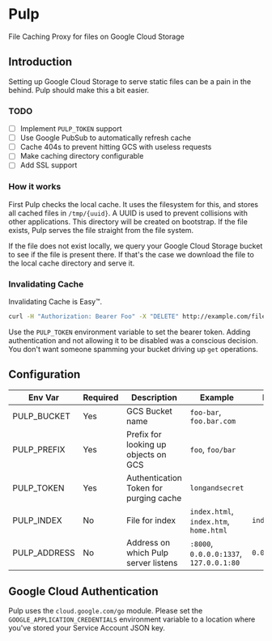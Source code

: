 # Pulp

File Caching Proxy for files on Google Cloud Storage

## Introduction

Setting up Google Cloud Storage to serve static files can be a pain in the behind. Pulp should make this a bit easier.

### TODO
- [ ] Implement `PULP_TOKEN` support
- [ ] Use Google PubSub to automatically refresh cache
- [ ] Cache 404s to prevent hitting GCS with useless requests
- [ ] Make caching directory configurable
- [ ] Add SSL support

### How it works

First Pulp checks the local cache. It uses the filesystem for this, and stores all cached files in `/tmp/{uuid}`. 
A UUID is used to prevent collisions with other applications.
This directory will be created on bootstrap.
If the file exists, Pulp serves the file straight from the file system.

If the file does not exist locally, we query your Google Cloud Storage bucket to see if the file is present there. 
If that's the case we download the file to the local cache directory and serve it. 

### Invalidating Cache
Invalidating Cache is Easy™. 

```bash
curl -H "Authorization: Bearer Foo" -X "DELETE" http://example.com/file.png
```

Use the `PULP_TOKEN` environment variable to set the bearer token.
Adding authentication and not allowing it to be disabled was a conscious decision.
You don't want someone spamming your bucket driving up `get` operations.

## Configuration

| Env Var | Required | Description | Example | Default |
| - | - | - | - | - |
| PULP_BUCKET | Yes | GCS Bucket name | `foo-bar`, `foo.bar.com` | |
| PULP_PREFIX | Yes | Prefix for looking up objects on GCS | `foo`, `foo/bar` | |
| PULP_TOKEN   | Yes | Authentication Token for purging cache | `longandsecret` | | 
| PULP_INDEX  | No | File for index | `index.html`, `index.htm`, `home.html` | `index.html` |
| PULP_ADDRESS | No | Address on which Pulp server listens | `:8000`, `0.0.0.0:1337`, `127.0.0.1:80` | `0.0.0.0:8000` |

## Google Cloud Authentication

Pulp uses the `cloud.google.com/go` module. Please set the `GOOGLE_APPLICATION_CREDENTIALS` environment variable to a
location where you've stored your Service Account JSON key.